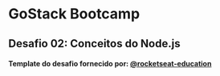 # GoStack Bootcamp

## Desafio 02: Conceitos do Node.js

#### Template do desafio fornecido por: [@rocketseat-education](https://github.com/rocketseat-education)
